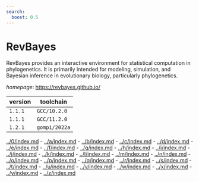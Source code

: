 ```yaml
---
search:
  boost: 0.5
---
```

# RevBayes

RevBayes provides an interactive environment for statistical computation in  phylogenetics. It is primarily intended for modeling, simulation, and Bayesian inference in  evolutionary biology, particularly phylogenetics.

*homepage*: <https://revbayes.github.io/>

version | toolchain
--------|----------
``1.1.1`` | ``GCC/10.2.0``
``1.1.1`` | ``GCC/11.2.0``
``1.2.1`` | ``gompi/2022a``

[../0/index.md](0) - [../a/index.md](a) - [../b/index.md](b) - [../c/index.md](c) - [../d/index.md](d) - [../e/index.md](e) - [../f/index.md](f) - [../g/index.md](g) - [../h/index.md](h) - [../i/index.md](i) - [../j/index.md](j) - [../k/index.md](k) - [../l/index.md](l) - [../m/index.md](m) - [../n/index.md](n) - [../o/index.md](o) - [../p/index.md](p) - [../q/index.md](q) - [../r/index.md](r) - [../s/index.md](s) - [../t/index.md](t) - [../u/index.md](u) - [../v/index.md](v) - [../w/index.md](w) - [../x/index.md](x) - [../y/index.md](y) - [../z/index.md](z)

